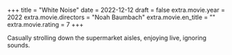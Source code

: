 +++
title = "White Noise"
date = 2022-12-12
draft = false
extra.movie.year = 2022
extra.movie.directors = "Noah Baumbach"
extra.movie.en_title = ""
extra.movie.rating = 7
+++

Casually strolling down the supermarket aisles, enjoying live, ignoring sounds.<!-- more -->